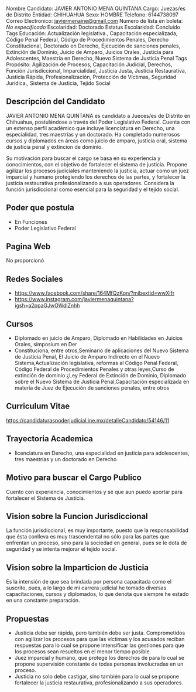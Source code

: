 Nombre Candidato: JAVIER ANTONIO MENA QUINTANA
Cargo: Juezas/es de Distrito
Entidad: CHIHUAHUA
Sexo: HOMBRE
Telefono: 6144738097
Correo Electronico: javiermenaine@gmail.com
Numero de lista en boleta: *No especificado*
Escolaridad: Doctorado
Estatus Escolaridad: Concluido
Tags Educación: Actualización legislativa., Capacitación especializada, Código Penal Federal, Código de Procedimientos Penales, Derecho Constitucional, Doctorado en Derecho, Ejecución de sanciones penales, Extinción de Dominio, Juicio de Amparo, Juicios Orales, Justicia para Adolescentes, Maestría en Derecho, Nuevo Sistema de Justicia Penal
Tags Propósito: Agilización de Procesos, Capacitación Judicial, Derechos, Función Jurisdiccional, Imparcialidad, Justicia Justa, Justicia Restaurativa, Justicia Rápida, Profesionalización, Protección de Víctimas, Seguridad Jurídica., Sistema de Justicia, Tejido Social


## Descripción del Candidato 

JAVIER ANTONIO MENA QUINTANA es candidato a Jueces/es de Distrito en Chihuahua, postulándose a través del Poder Legislativo Federal. Cuenta con un extenso perfil académico que incluye licenciatura en Derecho, una especialidad, tres maestrías y un doctorado. Ha completado numerosos cursos y diplomados en áreas como juicio de amparo, justicia oral, sistema de justicia penal y extincion de dominio. 

Su motivación para buscar el cargo se basa en su experiencia y conocimientos, con el objetivo de fortalecer el sistema de justicia. Propone agilizar los procesos judiciales manteniendo la justicia, actuar como un juez imparcial y humano protegiendo los derechos de las partes, y fortalecer la justicia restaurativa profesionalizando a sus operadores. Considera la función jurisdiccional como esencial para la seguridad y el tejido social.


## Poder que postula

- En Funciones
- Poder Legislativo Federal


## Pagina Web

No proporcionó


## Redes Sociales

- https://www.facebook.com/share/164MfQzKqn/?mibextid=wwXIfr
- https://www.instagram.com/javiermenaquintana?igsh=a2ppaGJwOWdlZnhh


## Cursos

- Diplomado en juicio de Amparo, Diplomado en Habilidades en Juicios Orales, simposium en Der
- Constituciona, entre otros,Seminario de aplicaciones del Nuevo Sistema de Justicia Penal, El Juicio de Amparo Indirecto en el Nuevo Sistema,Actualización legislativa, reformas al Código Penal Federal, Código Federal de Procedimientos Penales y otras leyes,Curso de extinción de dominio ¿Ley Federal de Extinción de Dominio, Diplomado sobre el Nuevo Sistema de Justicia Penal,Capacitación especializada en materia de Juez de Ejecución de sanciones penales, entre otros


## Curriculum Vitae

https://candidaturaspoderjudicial.ine.mx/detalleCandidato/54146/11


## Trayectoria Academica

- licenciatura en Derecho, una especialidad en justicia para adolescentes, tres maestrías y un doctorado en Derecho


## Motivo para buscar el Cargo Publico

Cuento con experiencia, conocimientos y sé que aun puedo aportar para fortalecer el Sistema de Justicia.


## Vision sobre la Funcion Jurisdiccional

La función jurisdiccional, es muy importante, puesto que la responsabilidad que ésta conlleva es muy trascendental no sólo para las partes que enfrentan un proceso, sino para la sociedad en general, pues se le dota de seguridad y se intenta mejorar el tejido social.


## Vision sobre la Imparticion de Justicia

Es la intensión de que sea brindada por persona capacitada como el suscrito, pues, a lo largo de mi carrera judicial he tomado diversas capacitaciones, cursos y diplomados, lo que denota que siempre he estado en una constante preparación.


## Propuestas

- Justicia debe ser rápida, pero también debe ser justa. Comprometidos con agilizar los procesos para que las víctimas y los acusados reciban respuestas para lo cual se propone intensificar las gestiones para que los procesos sean resueltos en el menor tiempo posible.
- Juez imparcial y humano, que protege los derechos de para lo cual se propone supervisión constante de todas personas involucradas en un proceso.
- Justicia no solo debe castigar, sino también para lo cual se propone fortalecer la justicia restaurativa, profesionalizando a sus operadores.

